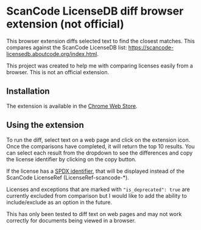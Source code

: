 # ScanCode LicenseDB diff browser extension (not official)

This browser extension diffs selected text to find the closest matches. This compares against the 
ScanCode LicenseDB list: https://scancode-licensedb.aboutcode.org/index.html.

This project was created to help me with comparing licenses easily from a browser. This is not an
official extension.

## Installation

The extension is available in the 
[Chrome Web Store](https://chromewebstore.google.com/detail/licensedb-diff/nlbgoabjahcideocgmnipmeabicnpejf).

## Using the extension

To run the diff, select text on a web page and click on the extension icon. Once the comparisons have
completed, it will return the top 10 results. You can select each result from the dropdown to see the
differences and copy the license identifier by clicking on the copy button.

If the license has a [SPDX identifier](https://spdx.org/licenses/), that will be displayed instead of
the ScanCode LicenseRef (LicenseRef-scancode-*).

Licenses and exceptions that are marked with `"is_deprecated": true` are currently excluded from comparison
but I would like to add the ability to include/exclude as an option in the future.

This has only been tested to diff text on web pages and may not work correctly for documents being
viewed in a browser.
